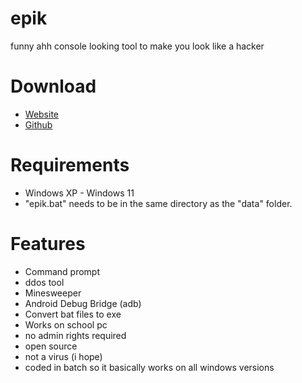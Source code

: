 # epik
funny ahh console looking tool to make you look like a hacker

# Download
- [Website](https://lreamweb.wixsite.com/epik)
- [Github]()

# Requirements
- Windows XP - Windows 11
- "epik.bat" needs to be in the same directory as the "data" folder.

# Features
- Command prompt
- ddos tool
- Minesweeper
- Android Debug Bridge (adb)
- Convert bat files to exe
- Works on school pc
- no admin rights required
- open source
- not a virus (i hope)
- coded in batch so it basically works on all windows versions
